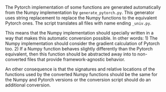 The Pytorch implementation of some functions are generated automatically from the Numpy implementation by `generate_pytorch.py`. This generator uses string replacement to replace the Numpy functions to the equivalent Pytorch ones. The script translates all files with name ending `_univ.py`.

This means that the Numpy implementation should specially written in a way that makes this automatic conversion possible. In other words: 1) The Numpy implementation should consider the gradient calculation of Pytorch too. 2) If a Numpy function behaves slightly differently than the Pytorch equivalent, then this function should be abstracted away into to non-converted files that provide framework-agnostic behavior.

An other consequence is that the signatures and relative locations of the functions used by the converted Numpy functions should be the same for the Numpy and Pytorch versions or the conversion script should do an additional conversion.
